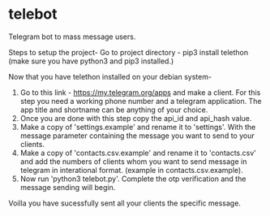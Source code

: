 # telebot
Telegram bot to mass message users.

Steps to setup the project- 
Go to project directory - 
pip3 install telethon
(make sure you have python3 and pip3 installed.)

Now that you have telethon installed on your debian system-
 1. Go to this link - https://my.telegram.org/apps and make a client. For this step you need a working phone number and a telegram application. The app title and shortname can be anything of your choice. 
 2. Once you are done with this step copy the api_id and api_hash value. 
 3. Make a copy of 'settings.example' and rename it to 'settings'. With the message parameter containing the message you want to send to your clients. 
 4. Make a copy of 'contacts.csv.example' and rename it to 'contacts.csv' and add the numbers of clients whom you want to send message in telegram in interational format. (example in contacts.csv.example).
 5. Now run 'python3 telebot.py'. Complete the otp verification and the message sending will begin. 

Voilla you have sucessfully sent all your clients the specific message. 